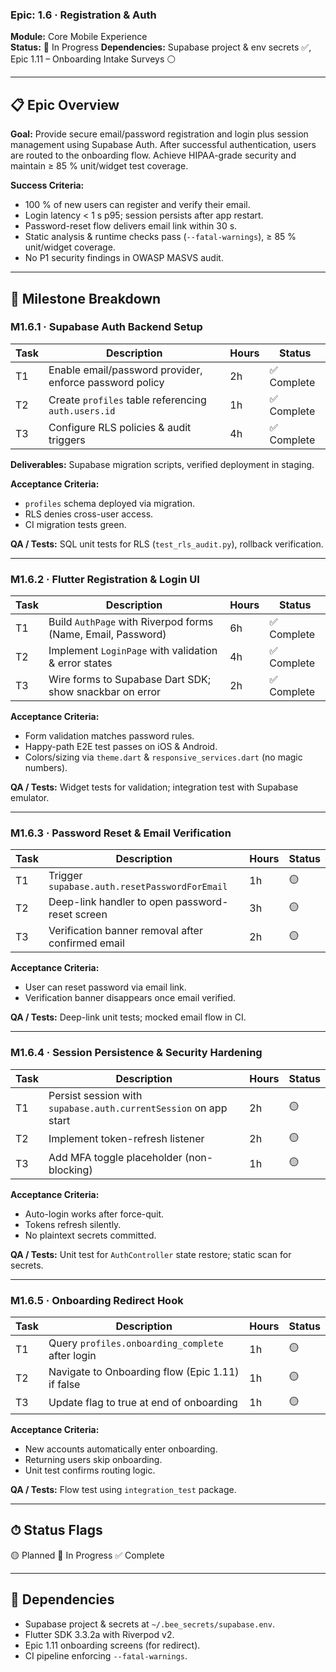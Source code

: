 ### Epic: 1.6 · Registration & Auth

**Module:** Core Mobile Experience\
**Status:** 🔵 In Progress
**Dependencies:** Supabase project & env secrets ✅, Epic 1.11 – Onboarding
Intake Surveys ⚪

---

## 📋 Epic Overview

**Goal:** Provide secure email/password registration and login plus session
management using Supabase Auth. After successful authentication, users are
routed to the onboarding flow. Achieve HIPAA-grade security and maintain ≥ 85 %
unit/widget test coverage.

**Success Criteria:**

- 100 % of new users can register and verify their email.
- Login latency < 1 s p95; session persists after app restart.
- Password-reset flow delivers email link within 30 s.
- Static analysis & runtime checks pass (`--fatal-warnings`), ≥ 85 % unit/widget
  coverage.
- No P1 security findings in OWASP MASVS audit.

---

## 🏁 Milestone Breakdown

### M1.6.1 · Supabase Auth Backend Setup

| Task | Description                                             | Hours | Status      |
| ---- | ------------------------------------------------------- | ----- | ------      |
| T1   | Enable email/password provider, enforce password policy | 2h    | ✅ Complete |
| T2   | Create `profiles` table referencing `auth.users.id`     | 1h    | ✅ Complete |
| T3   | Configure RLS policies & audit triggers                 | 4h    | ✅ Complete |

**Deliverables:** Supabase migration scripts, verified deployment in staging.

**Acceptance Criteria:**

- `profiles` schema deployed via migration.
- RLS denies cross-user access.
- CI migration tests green.

**QA / Tests:** SQL unit tests for RLS (`test_rls_audit.py`), rollback
verification.

---

### M1.6.2 · Flutter Registration & Login UI

| Task | Description                                                  | Hours | Status      |
| ---- | ------------------------------------------------------------ | ----- | ----------- |
| T1   | Build `AuthPage` with Riverpod forms (Name, Email, Password) | 6h    | ✅ Complete |
| T2   | Implement `LoginPage` with validation & error states         | 4h    | ✅ Complete |
| T3   | Wire forms to Supabase Dart SDK; show snackbar on error      | 2h    | ✅ Complete |

**Acceptance Criteria:**

- Form validation matches password rules.
- Happy-path E2E test passes on iOS & Android.
- Colors/sizing via `theme.dart` & `responsive_services.dart` (no magic
  numbers).

**QA / Tests:** Widget tests for validation; integration test with Supabase
emulator.

---

### M1.6.3 · Password Reset & Email Verification

| Task | Description                                       | Hours | Status |
| ---- | ------------------------------------------------- | ----- | ------ |
| T1   | Trigger `supabase.auth.resetPasswordForEmail`     | 1h    | 🟡     |
| T2   | Deep-link handler to open password-reset screen   | 3h    | 🟡     |
| T3   | Verification banner removal after confirmed email | 2h    | 🟡     |

**Acceptance Criteria:**

- User can reset password via email link.
- Verification banner disappears once email verified.

**QA / Tests:** Deep-link unit tests; mocked email flow in CI.

---

### M1.6.4 · Session Persistence & Security Hardening

| Task | Description                                                      | Hours | Status |
| ---- | ---------------------------------------------------------------- | ----- | ------ |
| T1   | Persist session with `supabase.auth.currentSession` on app start | 2h    | 🟡     |
| T2   | Implement token-refresh listener                                 | 2h    | 🟡     |
| T3   | Add MFA toggle placeholder (non-blocking)                        | 1h    | 🟡     |

**Acceptance Criteria:**

- Auto-login works after force-quit.
- Tokens refresh silently.
- No plaintext secrets committed.

**QA / Tests:** Unit test for `AuthController` state restore; static scan for
secrets.

---

### M1.6.5 · Onboarding Redirect Hook

| Task | Description                                      | Hours | Status |
| ---- | ------------------------------------------------ | ----- | ------ |
| T1   | Query `profiles.onboarding_complete` after login | 1h    | 🟡     |
| T2   | Navigate to Onboarding flow (Epic 1.11) if false | 1h    | 🟡     |
| T3   | Update flag to true at end of onboarding         | 1h    | 🟡     |

**Acceptance Criteria:**

- New accounts automatically enter onboarding.
- Returning users skip onboarding.
- Unit test confirms routing logic.

**QA / Tests:** Flow test using `integration_test` package.

---

## ⏱ Status Flags

🟡 Planned 🔵 In Progress ✅ Complete

---

## 🔗 Dependencies

- Supabase project & secrets at `~/.bee_secrets/supabase.env`.
- Flutter SDK 3.3.2a with Riverpod v2.
- Epic 1.11 onboarding screens (for redirect).
- CI pipeline enforcing `--fatal-warnings`.
